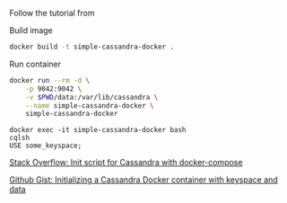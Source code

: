 
Follow the tutorial from 

Build image
```bash
docker build -t simple-cassandra-docker .
```

Run container
```bash
docker run --rm -d \
    -p 9042:9042 \
    -v $PWD/data:/var/lib/cassandra \
    --name simple-cassandra-docker \
    simple-cassandra-docker
```

```test
docker exec -it simple-cassandra-docker bash
cqlsh
USE some_keyspace;
```

[Stack Overflow: Init script for Cassandra with docker-compose](https://stackoverflow.com/questions/40443617/init-script-for-cassandra-with-docker-compose)

[Github Gist: Initializing a Cassandra Docker container with keyspace and data](https://gist.github.com/derlin/0d4c98f7787140805793d6268dae8440)